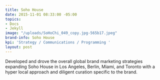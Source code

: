 ```yaml
---
title: Soho House
date: 2015-11-01 08:33:00 -05:00
topics:
- Docs
- Jekyll
image: "/uploads/SoHoChi_049_copy.jpg-565b17.jpeg"
brand-info: Soho House
kpi: 'Strategy / Communications / Programming '
layout: post
---
```


Developed and drove the overall global brand marketing strategies expanding Soho House in Los Angeles, Berlin, Miami, and Toronto with a hyper local approach and diligent curation specific to the brand. 

